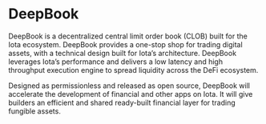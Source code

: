 # DeepBook

DeepBook is a decentralized central limit order book (CLOB) built for the Iota ecosystem. DeepBook provides a one-stop shop for trading digital assets, with a technical design built for Iota’s architecture. DeepBook leverages Iota’s performance and delivers a low latency and high throughput execution engine to spread liquidity across the DeFi ecosystem.

Designed as permissionless and released as open source, DeepBook will accelerate the development of financial and other apps on Iota. It will give builders an efficient and shared ready-built financial layer for trading fungible assets.